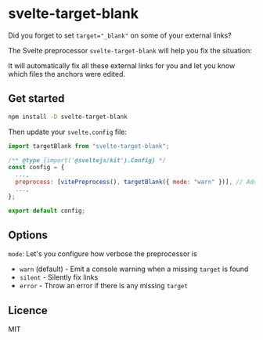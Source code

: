 # svelte-target-blank

Did you forget to set `target="_blank"` on some of your external links?

The Svelte preprocessor `svelte-target-blank` will help you fix the situation:

It will automatically fix all these external links for you and let you know which files the anchors were edited.


## Get started

```sh
npm install -D svelte-target-blank
```

Then update your `svelte.config` file:

```js
import targetBlank from "svelte-target-blank";

/** @type {import('@sveltejs/kit').Config} */
const config = {
  ...,
  preprocess: [vitePreprocess(), targetBlank({ mode: "warn" })], // Add it to the list
  ...,
};

export default config;

```

## Options

`mode`: Let's you configure how verbose the preprocessor is

- `warn` (default) - Emit a console warning when a missing `target` is found
- `silent` - Silently fix links
- `error` - Throw an error if there is any missing `target`


## Licence

MIT
